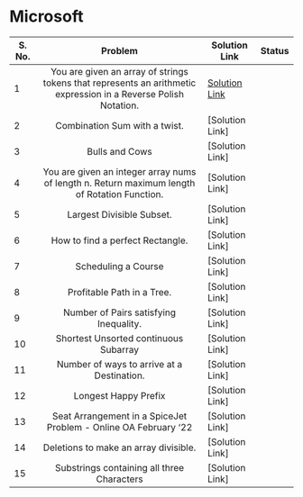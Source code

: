 # Microsoft

| S. No. | Problem | Solution Link | Status |
| ------ |:-------:| ------------ | ------ |
| 1 | You are given an array of strings tokens that represents an arithmetic expression in a Reverse Polish Notation. | [Solution Link]([https://leetcode.com/problems/evaluate-reverse-polish-notation/](https://leetcode.com/problems/evaluate-reverse-polish-notation/submissions/869262397/)) |  |
| 2 | Combination Sum with a twist. | [Solution Link] |  |
| 3 | Bulls and Cows | [Solution Link] |   |
| 4 | You are given an integer array nums of length n. Return maximum length of Rotation Function. | [Solution Link] |   |
| 5 | Largest Divisible Subset. | [Solution Link]|   |
| 6 | How to find a perfect Rectangle. | [Solution Link] |   |
| 7 | Scheduling a Course | [Solution Link] |   |
| 8 | Profitable Path in a Tree. | [Solution Link] |   |
| 9 | Number of Pairs satisfying Inequality. | [Solution Link] |   |
| 10 | Shortest Unsorted continuous Subarray | [Solution Link]|   |
| 11 | Number of ways to arrive at a Destination. | [Solution Link]|   |
| 12 | Longest Happy Prefix | [Solution Link] |   |
| 13 | Seat Arrangement in a SpiceJet Problem - Online OA February ‘22 | [Solution Link] |   |
| 14 | Deletions to make an array divisible. | [Solution Link] |   |
| 15 | Substrings containing all three Characters | [Solution Link] |   |


